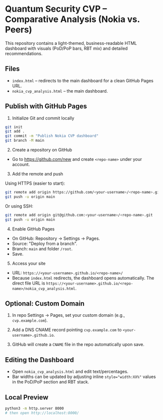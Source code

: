 # Quantum Security CVP – Comparative Analysis (Nokia vs. Peers)

This repository contains a light-themed, business-readable HTML dashboard with visuals (PoD/PoP bars, RBT mix) and detailed recommendations.

## Files

- `index.html` – redirects to the main dashboard for a clean GitHub Pages URL.
- `nokia_cvp_analysis.html` – the main dashboard.

## Publish with GitHub Pages

1) Initialize Git and commit locally

```bash
git init
git add .
git commit -m "Publish Nokia CVP dashboard"
git branch -M main
```

2) Create a repository on GitHub

- Go to https://github.com/new and create `<repo-name>` under your account.

3) Add the remote and push

Using HTTPS (easier to start):

```bash
git remote add origin https://github.com/<your-username>/<repo-name>.git
git push -u origin main
```

Or using SSH:

```bash
git remote add origin git@github.com:<your-username>/<repo-name>.git
git push -u origin main
```

4) Enable GitHub Pages

- On GitHub: Repository → Settings → Pages.
- Source: "Deploy from a branch".
- Branch: `main` and folder `/root`.
- Save.

5) Access your site

- URL: `https://<your-username>.github.io/<repo-name>/`
- Because `index.html` redirects, the dashboard opens automatically. The direct file URL is `https://<your-username>.github.io/<repo-name>/nokia_cvp_analysis.html`.

## Optional: Custom Domain

1) In repo Settings → Pages, set your custom domain (e.g., `cvp.example.com`).

2) Add a DNS CNAME record pointing `cvp.example.com` to `<your-username>.github.io`.

3) GitHub will create a `CNAME` file in the repo automatically upon save.

## Editing the Dashboard

- Open `nokia_cvp_analysis.html` and edit text/percentages.
- Bar widths can be updated by adjusting inline `style="width:XX%"` values in the PoD/PoP section and RBT stack.

## Local Preview

```bash
python3 -m http.server 8000
# then open http://localhost:8000/
```

